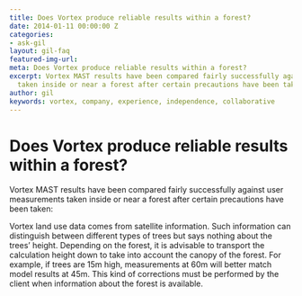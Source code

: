```yaml
---
title: Does Vortex produce reliable results within a forest?
date: 2014-01-11 00:00:00 Z
categories:
- ask-gil
layout: gil-faq
featured-img-url: 
meta: Does Vortex produce reliable results within a forest?
excerpt: Vortex MAST results have been compared fairly successfully against user measurements
  taken inside or near a forest after certain precautions have been taken
author: gil
keywords: vortex, company, experience, independence, collaborative
---
```


# Does Vortex produce reliable results within a forest?

Vortex MAST results have been compared fairly successfully against user measurements taken inside or near a forest after certain precautions have been taken:

Vortex land use data comes from satellite information. Such information can distinguish between different types of trees but says nothing about the trees’ height. Depending on the forest, it is advisable to transport the calculation height down to take into account the canopy of the forest. For example, if trees are 15m high, measurements at 60m will better match model results at 45m. This kind of corrections must be performed by the client when information about the forest is available.
